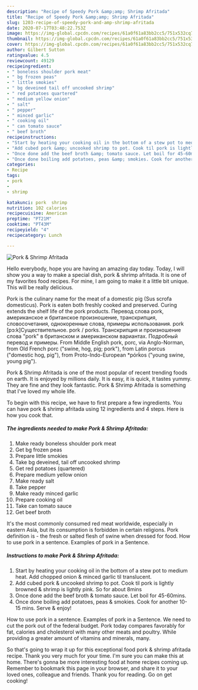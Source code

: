 ```yaml
---
description: "Recipe of Speedy Pork &amp;amp; Shrimp Afritada"
title: "Recipe of Speedy Pork &amp;amp; Shrimp Afritada"
slug: 1203-recipe-of-speedy-pork-and-amp-shrimp-afritada
date: 2020-07-17T03:48:22.753Z
image: https://img-global.cpcdn.com/recipes/61a0f61a83bb2cc5/751x532cq70/pork-shrimp-afritada-recipe-main-photo.jpg
thumbnail: https://img-global.cpcdn.com/recipes/61a0f61a83bb2cc5/751x532cq70/pork-shrimp-afritada-recipe-main-photo.jpg
cover: https://img-global.cpcdn.com/recipes/61a0f61a83bb2cc5/751x532cq70/pork-shrimp-afritada-recipe-main-photo.jpg
author: Gilbert Sutton
ratingvalue: 4.5
reviewcount: 49129
recipeingredient:
- " boneless shoulder pork meat"
- " bg frozen peas"
- " little smokies"
- " bg deveined tail off uncooked shrimp"
- " red potatoes quartered"
- " medium yellow onion"
- " salt"
- " pepper"
- " minced garlic"
- " cooking oil"
- " can tomato sauce"
- " beef broth"
recipeinstructions:
- "Start by heating your cooking oil in the bottom of a stew pot to medium heat. Add chopped onion &amp; minced garlic til translucent."
- "Add cubed pork &amp; uncooked shrimp to pot. Cook til pork is lightly browned &amp; shrimp is lightly pink. So for about 8mins"
- "Once done add the beef broth &amp; tomato sauce. Let boil for 45-60mins."
- "Once done boiling add potatoes, peas &amp; smokies. Cook for another 10-15 mins. Serve &amp; enjoy!"
categories:
- Recipe
tags:
- pork
- 
- shrimp

katakunci: pork  shrimp 
nutrition: 102 calories
recipecuisine: American
preptime: "PT21M"
cooktime: "PT43M"
recipeyield: "4"
recipecategory: Lunch

---
```



![Pork &amp; Shrimp Afritada](https://img-global.cpcdn.com/recipes/61a0f61a83bb2cc5/751x532cq70/pork-shrimp-afritada-recipe-main-photo.jpg)

Hello everybody, hope you are having an amazing day today. Today, I will show you a way to make a special dish, pork &amp; shrimp afritada. It is one of my favorites food recipes. For mine, I am going to make it a little bit unique. This will be really delicious.

Pork is the culinary name for the meat of a domestic pig (Sus scrofa domesticus). Pork is eaten both freshly cooked and preserved. Curing extends the shelf life of the pork products. Перевод слова pork, американское и британское произношение, транскрипция, словосочетания, однокоренные слова, примеры использования. pork [pɔ:k]Существительное. pork / porks. Транскрипция и произношение слова &#34;pork&#34; в британском и американском вариантах. Подробный перевод и примеры. From Middle English pork, porc, via Anglo-Norman, from Old French porc (&#34;swine, hog, pig; pork&#34;), from Latin porcus (&#34;domestic hog, pig&#34;), from Proto-Indo-European *pórḱos (&#34;young swine, young pig&#34;).

Pork &amp; Shrimp Afritada is one of the most popular of recent trending foods on earth. It is enjoyed by millions daily. It is easy, it is quick, it tastes yummy. They are fine and they look fantastic. Pork &amp; Shrimp Afritada is something that I've loved my whole life.


To begin with this recipe, we have to first prepare a few ingredients. You can have pork &amp; shrimp afritada using 12 ingredients and 4 steps. Here is how you cook that.

<!--inarticleads1-->

##### The ingredients needed to make Pork &amp; Shrimp Afritada:

1. Make ready  boneless shoulder pork meat
1. Get  bg frozen peas
1. Prepare  little smokies
1. Take  bg deveined, tail off uncooked shrimp
1. Get  red potatoes (quartered)
1. Prepare  medium yellow onion
1. Make ready  salt
1. Take  pepper
1. Make ready  minced garlic
1. Prepare  cooking oil
1. Take  can tomato sauce
1. Get  beef broth


It&#39;s the most commonly consumed red meat worldwide, especially in eastern Asia, but its consumption is forbidden in certain religions. Pork definition is - the fresh or salted flesh of swine when dressed for food. How to use pork in a sentence. Examples of pork in a Sentence. 

<!--inarticleads2-->

##### Instructions to make Pork &amp; Shrimp Afritada:

1. Start by heating your cooking oil in the bottom of a stew pot to medium heat. Add chopped onion &amp; minced garlic til translucent.
1. Add cubed pork &amp; uncooked shrimp to pot. Cook til pork is lightly browned &amp; shrimp is lightly pink. So for about 8mins
1. Once done add the beef broth &amp; tomato sauce. Let boil for 45-60mins.
1. Once done boiling add potatoes, peas &amp; smokies. Cook for another 10-15 mins. Serve &amp; enjoy!


How to use pork in a sentence. Examples of pork in a Sentence. We need to cut the pork out of the federal budget. Pork today compares favorably for fat, calories and cholesterol with many other meats and poultry. While providing a greater amount of vitamins and minerals, many. 

So that's going to wrap it up for this exceptional food pork &amp; shrimp afritada recipe. Thank you very much for your time. I'm sure you can make this at home. There's gonna be more interesting food at home recipes coming up. Remember to bookmark this page in your browser, and share it to your loved ones, colleague and friends. Thank you for reading. Go on get cooking!
